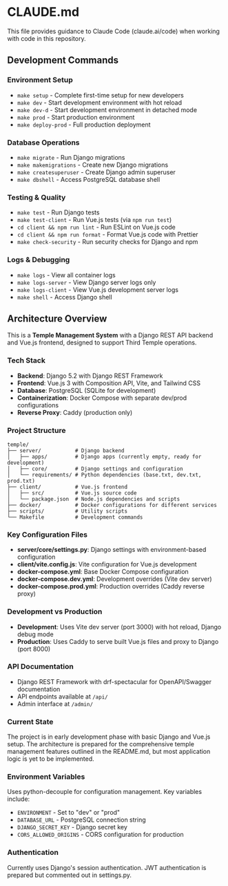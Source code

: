 # CLAUDE.md

This file provides guidance to Claude Code (claude.ai/code) when working with code in this repository.

## Development Commands

### Environment Setup
- `make setup` - Complete first-time setup for new developers
- `make dev` - Start development environment with hot reload
- `make dev-d` - Start development environment in detached mode
- `make prod` - Start production environment
- `make deploy-prod` - Full production deployment

### Database Operations
- `make migrate` - Run Django migrations
- `make makemigrations` - Create new Django migrations
- `make createsuperuser` - Create Django admin superuser
- `make dbshell` - Access PostgreSQL database shell

### Testing & Quality
- `make test` - Run Django tests
- `make test-client` - Run Vue.js tests (via `npm run test`)
- `cd client && npm run lint` - Run ESLint on Vue.js code
- `cd client && npm run format` - Format Vue.js code with Prettier
- `make check-security` - Run security checks for Django and npm

### Logs & Debugging
- `make logs` - View all container logs
- `make logs-server` - View Django server logs only
- `make logs-client` - View Vue.js development server logs
- `make shell` - Access Django shell

## Architecture Overview

This is a **Temple Management System** with a Django REST API backend and Vue.js frontend, designed to support Third Temple operations.

### Tech Stack
- **Backend**: Django 5.2 with Django REST Framework
- **Frontend**: Vue.js 3 with Composition API, Vite, and Tailwind CSS
- **Database**: PostgreSQL (SQLite for development)
- **Containerization**: Docker Compose with separate dev/prod configurations
- **Reverse Proxy**: Caddy (production only)

### Project Structure
```
temple/
├── server/           # Django backend
│   ├── apps/         # Django apps (currently empty, ready for development)
│   ├── core/         # Django settings and configuration
│   └── requirements/ # Python dependencies (base.txt, dev.txt, prod.txt)
├── client/           # Vue.js frontend
│   ├── src/          # Vue.js source code
│   └── package.json  # Node.js dependencies and scripts
├── docker/           # Docker configurations for different services
├── scripts/          # Utility scripts
└── Makefile          # Development commands
```

### Key Configuration Files
- **server/core/settings.py**: Django settings with environment-based configuration
- **client/vite.config.js**: Vite configuration for Vue.js development
- **docker-compose.yml**: Base Docker Compose configuration
- **docker-compose.dev.yml**: Development overrides (Vite dev server)
- **docker-compose.prod.yml**: Production overrides (Caddy reverse proxy)

### Development vs Production
- **Development**: Uses Vite dev server (port 3000) with hot reload, Django debug mode
- **Production**: Uses Caddy to serve built Vue.js files and proxy to Django (port 8000)

### API Documentation
- Django REST Framework with drf-spectacular for OpenAPI/Swagger documentation
- API endpoints available at `/api/`
- Admin interface at `/admin/`

### Current State
The project is in early development phase with basic Django and Vue.js setup. The architecture is prepared for the comprehensive temple management features outlined in the README.md, but most application logic is yet to be implemented.

### Environment Variables
Uses python-decouple for configuration management. Key variables include:
- `ENVIRONMENT` - Set to "dev" or "prod"
- `DATABASE_URL` - PostgreSQL connection string
- `DJANGO_SECRET_KEY` - Django secret key
- `CORS_ALLOWED_ORIGINS` - CORS configuration for production

### Authentication
Currently uses Django's session authentication. JWT authentication is prepared but commented out in settings.py.